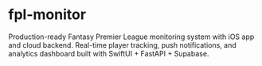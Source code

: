 # fpl-monitor
Production-ready Fantasy Premier League monitoring system with iOS app and cloud backend. Real-time player tracking, push notifications, and analytics dashboard built with SwiftUI + FastAPI + Supabase.
